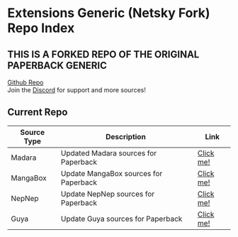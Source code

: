 # Extensions Generic (Netsky Fork) Repo Index

## THIS IS A FORKED REPO OF THE ORIGINAL PAPERBACK GENERIC

[Github Repo](https://github.com/TheNetsky/extensions-generic)
<br>
Join the [Discord](https://discord.gg/rmf6jQpMU9) for support and more sources!

## Current Repo

| Source Type | Description |          Link |
| ---        |    ----   |         --- |
| Madara      | Updated Madara sources for Paperback      | [Click me!](https://thenetsky.github.io/extensions-generic/madara/)    |
| MangaBox   | Update MangaBox sources for Paperback     |  [Click me!](https://thenetsky.github.io/extensions-generic/mangabox/)    |
| NepNep   | Update NepNep sources for Paperback     |  [Click me!](https://thenetsky.github.io/extensions-generic/nepnep/)    |
| Guya   | Update Guya sources for Paperback     |  [Click me!](https://thenetsky.github.io/extensions-generic/guya/)    |
